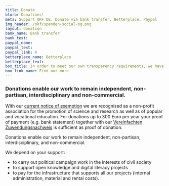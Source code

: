 ```yaml
---
title: Donate
blurb: Donations!
meta: Support OKF DE. Donate via bank transfer, Betterplace, Paypal
img_header: /okf/spenden-social-og.png
layout: donation
bank_name: Bank transfer
bank_text:
paypal_name:
paypal_text:
paypal_link: #
betterplace_name: Betterplace
betterplace_text:
box_title: In order to meet our own transparency requirements, we have compiled the most important transparency information
box_link_name: Find out more
---
```


### Donations enable our work to remain independent, non-partisan, interdisciplinary and non-commercial.

With our [current notice of exemption](https://okfn.de/files/documents/Freistellungsbescheid2020.pdf) we are recognised as a non-profit association for the promotion of science and research as well as of popular and vocational education. For donations up to 300 Euro per year your proof of payment (e.g. bank statement) together with our [Vereinfachten Zuwendungsnachweis](https://okfn.de/files/documents/OKF_Zuwendungen_vereinfachte_Zuwendungsbest.pdf) is sufficient as proof of donation.

Donations enable our work to remain independent, non-partisan, interdisciplinary, and non-commercial.

We depend on your support:

* to carry out political campaign work in the interests of civil society
* to support open knowledge and digital literacy projects
* to pay for the infrastructure that supports all our projects (internal administration, material and rental costs).
